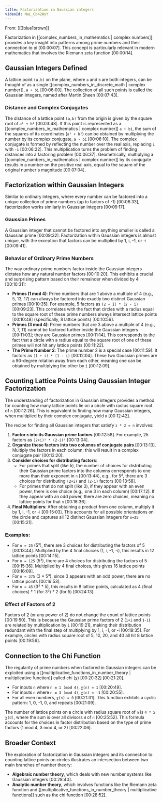 ```yaml
---
title: Factorization in Gaussian integers
videoId: NaL_Cb42WyY
---
```


From: [[3blue1brown]] <br/> 

Factorization in [[complex_numbers_in_mathematics | complex numbers]] provides a key insight into patterns among prime numbers and their connection to pi <a class="yt-timestamp" data-t="00:00:07">[00:00:07]</a>. This concept is particularly relevant in modern mathematics that involves the Riemann zeta function <a class="yt-timestamp" data-t="00:00:14">[00:00:14]</a>.

## Gaussian Integers Defined

A lattice point `(a,b)` on the plane, where `a` and `b` are both integers, can be thought of as a single [[complex_numbers_in_discrete_math | complex number]], `a + bi` <a class="yt-timestamp" data-t="00:06:00">[00:06:00]</a>. The collection of all such points is called the Gaussian integers, named after Martin Sheen <a class="yt-timestamp" data-t="00:07:43">[00:07:43]</a>.

### Distance and Complex Conjugates
The distance of a lattice point `(a,b)` from the origin is given by the square root of `a² + b²` <a class="yt-timestamp" data-t="00:03:48">[00:03:48]</a>. If this point is represented as a [[complex_numbers_in_mathematics | complex number]] `a + bi`, the sum of the squares of its coordinates (`a² + b²`) can be obtained by multiplying the number by its complex conjugate, `a - bi` <a class="yt-timestamp" data-t="00:06:10">[00:06:10]</a>. The complex conjugate is formed by reflecting the number over the real axis, replacing `i` with `-i` <a class="yt-timestamp" data-t="00:06:22">[00:06:22]</a>. This multiplication turns the problem of finding distances into a factoring problem <a class="yt-timestamp" data-t="00:06:37">[00:06:37]</a>. Geometrically, multiplying a [[complex_numbers_in_mathematics | complex number]] by its conjugate results in a number on the positive real axis, equal to the square of the original number's magnitude <a class="yt-timestamp" data-t="00:07:04">[00:07:04]</a>.

## Factorization within Gaussian Integers

Similar to ordinary integers, where every number can be factored into a unique collection of prime numbers (up to factors of -1) <a class="yt-timestamp" data-t="00:08:33">[00:08:33]</a>, factorization works similarly in Gaussian integers <a class="yt-timestamp" data-t="00:09:17">[00:09:17]</a>.

### Gaussian Primes
A Gaussian integer that cannot be factored into anything smaller is called a Gaussian prime <a class="yt-timestamp" data-t="00:09:32">[00:09:32]</a>. Factorization within Gaussian integers is almost unique, with the exception that factors can be multiplied by 1, i, -1, or -i <a class="yt-timestamp" data-t="00:09:41">[00:09:41]</a>.

### Behavior of Ordinary Prime Numbers
The way ordinary prime numbers factor inside the Gaussian integers dictates how any natural number factors <a class="yt-timestamp" data-t="00:10:20">[00:10:20]</a>. This exhibits a crucial and surprising pattern based on their remainder when divided by 4 <a class="yt-timestamp" data-t="00:10:31">[00:10:31]</a>:

*   **Primes (1 mod 4)**: Prime numbers that are 1 above a multiple of 4 (e.g., 5, 13, 17) can always be factored into exactly two distinct Gaussian primes <a class="yt-timestamp" data-t="00:10:35">[00:10:35]</a>. For example, 5 factors as `(2 + i) * (2 - i)` <a class="yt-timestamp" data-t="00:09:23">[00:09:23]</a>. This correlates with the fact that circles with a radius equal to the square root of these prime numbers always intersect lattice points <a class="yt-timestamp" data-t="00:10:48">[00:10:48]</a> (specifically, 8 lattice points) <a class="yt-timestamp" data-t="00:10:56">[00:10:56]</a>.
*   **Primes (3 mod 4)**: Prime numbers that are 3 above a multiple of 4 (e.g., 3, 7, 11) cannot be factored further inside the Gaussian integers <a class="yt-timestamp" data-t="00:11:03">[00:11:03]</a>; they are Gaussian primes <a class="yt-timestamp" data-t="00:11:14">[00:11:14]</a>. This corresponds to the fact that a circle with a radius equal to the square root of one of these primes will not hit any lattice points <a class="yt-timestamp" data-t="00:11:22">[00:11:22]</a>.
*   **The Prime Number 2**: The prime number 2 is a special case <a class="yt-timestamp" data-t="00:11:59">[00:11:59]</a>. It factors as `(1 + i) * (1 - i)` <a class="yt-timestamp" data-t="00:12:04">[00:12:04]</a>. These two Gaussian primes are a 90-degree rotation away from each other, meaning one can be obtained by multiplying the other by `i` <a class="yt-timestamp" data-t="00:12:09">[00:12:09]</a>.

## Counting Lattice Points Using Gaussian Integer Factorization

The understanding of factorization in Gaussian integers provides a method for counting how many lattice points lie on a circle with radius square root of `n` <a class="yt-timestamp" data-t="00:12:26">[00:12:26]</a>. This is equivalent to finding how many Gaussian integers, when multiplied by their complex conjugate, yield `n` <a class="yt-timestamp" data-t="00:12:42">[00:12:42]</a>.

The recipe for finding all Gaussian integers that satisfy `z * z̄ = n` involves:
1.  **Factor `n` into its Gaussian prime factors** <a class="yt-timestamp" data-t="00:12:58">[00:12:58]</a>. For example, 25 factors as `(2+i)² * (2-i)²` <a class="yt-timestamp" data-t="00:13:04">[00:13:04]</a>.
2.  **Organize these factors into two columns of conjugate pairs** <a class="yt-timestamp" data-t="00:13:13">[00:13:13]</a>. Multiply the factors in each column; this will result in a complex conjugate pair <a class="yt-timestamp" data-t="00:13:20">[00:13:20]</a>.
3.  **Consider choices for distributing factors**:
    *   For primes that split (like 5), the number of choices for distributing their Gaussian prime factors into the columns corresponds to one more than their exponent in `n` <a class="yt-timestamp" data-t="00:13:44">[00:13:44]</a>, e.g., for 5², there are 3 choices for distributing `(2+i)` and `(2-i)` factors <a class="yt-timestamp" data-t="00:13:58">[00:13:58]</a>.
    *   For primes that do not split (like 3), if they appear with an even power, there is one choice (e.g., one 3 in each column) <a class="yt-timestamp" data-t="00:17:12">[00:17:12]</a>. If they appear with an odd power, there are zero choices, meaning no lattice points for that `n` <a class="yt-timestamp" data-t="00:16:36">[00:16:36]</a>.
4.  **Final Multipliers**: After obtaining a product from one column, multiply it by 1, i, -1, or -i <a class="yt-timestamp" data-t="00:15:03">[00:15:03]</a>. This accounts for all possible orientations on the circle and captures all 12 distinct Gaussian integers for `n=25` <a class="yt-timestamp" data-t="00:15:21">[00:15:21]</a>.

### Examples:
*   For `n = 25` (5²), there are 3 choices for distributing the factors of 5 <a class="yt-timestamp" data-t="00:13:44">[00:13:44]</a>. Multiplied by the 4 final choices (1, i, -1, -i), this results in 12 lattice points <a class="yt-timestamp" data-t="00:14:15">[00:14:15]</a>.
*   For `n = 125` (5³), there are 4 choices for distributing the factors of 5 <a class="yt-timestamp" data-t="00:15:36">[00:15:36]</a>. Multiplied by 4 final choices, this gives 16 lattice points <a class="yt-timestamp" data-t="00:16:09">[00:16:09]</a>.
*   For `n = 375` (3 * 5³), since 3 appears with an odd power, there are no lattice points <a class="yt-timestamp" data-t="00:16:53">[00:16:53]</a>.
*   For `n = 45` (3² * 5), this results in 8 lattice points, calculated as 4 (final choices) * 1 (for 3²) * 2 (for 5) <a class="yt-timestamp" data-t="00:24:13">[00:24:13]</a>.

### Effect of Factors of 2
Factors of 2 (or any power of 2) do not change the count of lattice points <a class="yt-timestamp" data-t="00:19:50">[00:19:50]</a>. This is because the Gaussian prime factors of 2 (`1+i` and `1-i`) are related by multiplication by `i` <a class="yt-timestamp" data-t="00:19:21">[00:19:21]</a>, making their distribution redundant with the final step of multiplying by 1, i, -1, or -i <a class="yt-timestamp" data-t="00:19:35">[00:19:35]</a>. For example, circles with radius square root of 5, 10, 20, and 40 all hit 8 lattice points <a class="yt-timestamp" data-t="00:19:56">[00:19:56]</a>.

## Connection to the Chi Function
The regularity of prime numbers when factored in Gaussian integers can be exploited using a [[multiplicative_functions_in_number_theory | multiplicative function]] called chi (χ) <a class="yt-timestamp" data-t="00:20:32">[00:20:32]</a> <a class="yt-timestamp" data-t="00:21:20">[00:21:20]</a>.
*   For inputs `n` where `n ≡ 1 (mod 4)`, `χ(n) = 1` <a class="yt-timestamp" data-t="00:20:49">[00:20:49]</a>.
*   For inputs `n` where `n ≡ 3 (mod 4)`, `χ(n) = -1` <a class="yt-timestamp" data-t="00:20:55">[00:20:55]</a>.
*   For all even numbers, `χ(n) = 0` <a class="yt-timestamp" data-t="00:21:01">[00:21:01]</a>.
This function exhibits a cyclic pattern: 1, 0, -1, 0, and repeats <a class="yt-timestamp" data-t="00:21:09">[00:21:09]</a>.

The number of lattice points on a circle with radius square root of `n` is `4 * Σ χ(d)`, where the sum is over all divisors `d` of `n` <a class="yt-timestamp" data-t="00:25:52">[00:25:52]</a>. This formula accounts for the choices in factor distribution based on the type of prime factors (1 mod 4, 3 mod 4, or 2) <a class="yt-timestamp" data-t="00:22:06">[00:22:06]</a>.

## Broader Context
The exploration of factorization in Gaussian integers and its connection to counting lattice points on circles illustrates an intersection between two main branches of number theory:
*   **Algebraic number theory**, which deals with new number systems like Gaussian integers <a class="yt-timestamp" data-t="00:28:40">[00:28:40]</a>.
*   **Analytic number theory**, which involves functions like the Riemann zeta function and [[multiplicative_functions_in_number_theory | multiplicative functions]] such as the chi function <a class="yt-timestamp" data-t="00:28:52">[00:28:52]</a>.